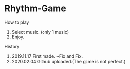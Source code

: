 # Rhythm-Game

How to play
1. Select music. (only 1 music)
2. Enjoy.

History
1. 2019.11.17 First made. 
          ~Fix and Fix.
2. 2020.02.04 Github uploaded.(The game is not perfect.)
